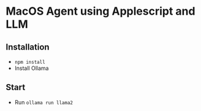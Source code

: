 # MacOS Agent using Applescript and LLM

## Installation 
- `npm install`
- Install Ollama

## Start 
- Run `ollama run llama2`